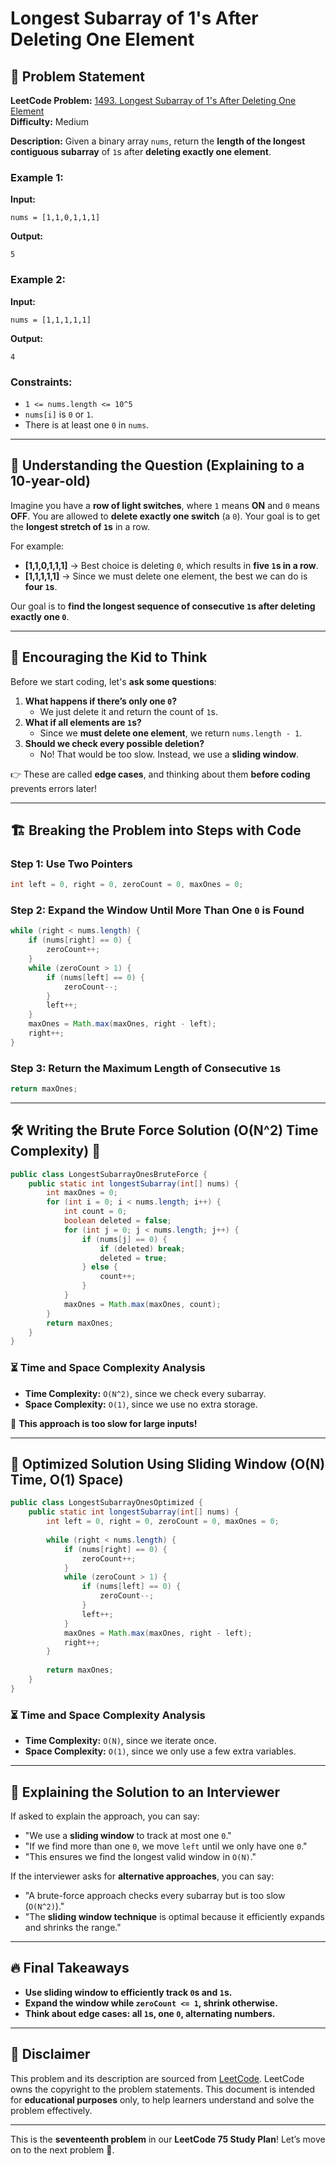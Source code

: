 # Longest Subarray of 1's After Deleting One Element

## 📌 Problem Statement

**LeetCode Problem:** [1493. Longest Subarray of 1's After Deleting One Element](https://leetcode.com/problems/longest-subarray-of-1s-after-deleting-one-element/)  
**Difficulty:** Medium  

**Description:**
Given a binary array `nums`, return the **length of the longest contiguous subarray** of `1`s after **deleting exactly one element**.

### **Example 1:**
**Input:** 
```
nums = [1,1,0,1,1,1]
```
**Output:** 
```
5
```

### **Example 2:**
**Input:** 
```
nums = [1,1,1,1,1]
```
**Output:** 
```
4
```

### **Constraints:**
- `1 <= nums.length <= 10^5`
- `nums[i]` is `0` or `1`.
- There is at least one `0` in `nums`.

---

## 📌 Understanding the Question (Explaining to a 10-year-old)

Imagine you have a **row of light switches**, where `1` means **ON** and `0` means **OFF**. You are allowed to **delete exactly one switch** (a `0`). Your goal is to get the **longest stretch of `1`s** in a row.

For example:
- **[1,1,0,1,1,1]** → Best choice is deleting `0`, which results in **five `1`s in a row**.
- **[1,1,1,1,1]** → Since we must delete one element, the best we can do is **four `1`s**.

Our goal is to **find the longest sequence of consecutive `1`s after deleting exactly one `0`**.

---

## 🧠 Encouraging the Kid to Think

Before we start coding, let's **ask some questions**:
1. **What happens if there’s only one `0`?**
   - We just delete it and return the count of `1`s.
2. **What if all elements are `1`s?**
   - Since we **must delete one element**, we return `nums.length - 1`.
3. **Should we check every possible deletion?**
   - No! That would be too slow. Instead, we use a **sliding window**.

👉 These are called **edge cases**, and thinking about them **before coding** prevents errors later!

---

## 🏗️ Breaking the Problem into Steps with Code

### Step 1: Use Two Pointers
```java
int left = 0, right = 0, zeroCount = 0, maxOnes = 0;
```

### Step 2: Expand the Window Until More Than One `0` is Found
```java
while (right < nums.length) {
    if (nums[right] == 0) {
        zeroCount++;
    }
    while (zeroCount > 1) {
        if (nums[left] == 0) {
            zeroCount--;
        }
        left++;
    }
    maxOnes = Math.max(maxOnes, right - left);
    right++;
}
```

### Step 3: Return the Maximum Length of Consecutive `1`s
```java
return maxOnes;
```

---

## 🛠️ Writing the Brute Force Solution (O(N^2) Time Complexity) 🚨

```java
public class LongestSubarrayOnesBruteForce {
    public static int longestSubarray(int[] nums) {
        int maxOnes = 0;
        for (int i = 0; i < nums.length; i++) {
            int count = 0;
            boolean deleted = false;
            for (int j = 0; j < nums.length; j++) {
                if (nums[j] == 0) {
                    if (deleted) break;
                    deleted = true;
                } else {
                    count++;
                }
            }
            maxOnes = Math.max(maxOnes, count);
        }
        return maxOnes;
    }
}
```

### ⏳ Time and Space Complexity Analysis
- **Time Complexity:** `O(N^2)`, since we check every subarray.
- **Space Complexity:** `O(1)`, since we use no extra storage.

🚨 **This approach is too slow for large inputs!**

---

## 🚀 Optimized Solution Using Sliding Window (O(N) Time, O(1) Space)

```java
public class LongestSubarrayOnesOptimized {
    public static int longestSubarray(int[] nums) {
        int left = 0, right = 0, zeroCount = 0, maxOnes = 0;
        
        while (right < nums.length) {
            if (nums[right] == 0) {
                zeroCount++;
            }
            while (zeroCount > 1) {
                if (nums[left] == 0) {
                    zeroCount--;
                }
                left++;
            }
            maxOnes = Math.max(maxOnes, right - left);
            right++;
        }
        
        return maxOnes;
    }
}
```

### ⏳ Time and Space Complexity Analysis
- **Time Complexity:** `O(N)`, since we iterate once.
- **Space Complexity:** `O(1)`, since we only use a few extra variables.

---

## 📢 Explaining the Solution to an Interviewer
If asked to explain the approach, you can say:
- "We use a **sliding window** to track at most one `0`."
- "If we find more than one `0`, we move `left` until we only have one `0`."
- "This ensures we find the longest valid window in `O(N)`."

If the interviewer asks for **alternative approaches**, you can say:
- "A brute-force approach checks every subarray but is too slow (`O(N^2)`)."
- "The **sliding window technique** is optimal because it efficiently expands and shrinks the range."

---

## 🔥 Final Takeaways
- **Use sliding window to efficiently track `0`s and `1`s.**
- **Expand the window while `zeroCount <= 1`, shrink otherwise.**
- **Think about edge cases: all `1`s, one `0`, alternating numbers.**

---

## 📜 Disclaimer
This problem and its description are sourced from [LeetCode](https://leetcode.com/problems/longest-subarray-of-1s-after-deleting-one-element/). LeetCode owns the copyright to the problem statements. This document is intended for **educational purposes** only, to help learners understand and solve the problem effectively.

---

This is the **seventeenth problem** in our **LeetCode 75 Study Plan**! Let’s move on to the next problem 🚀.

